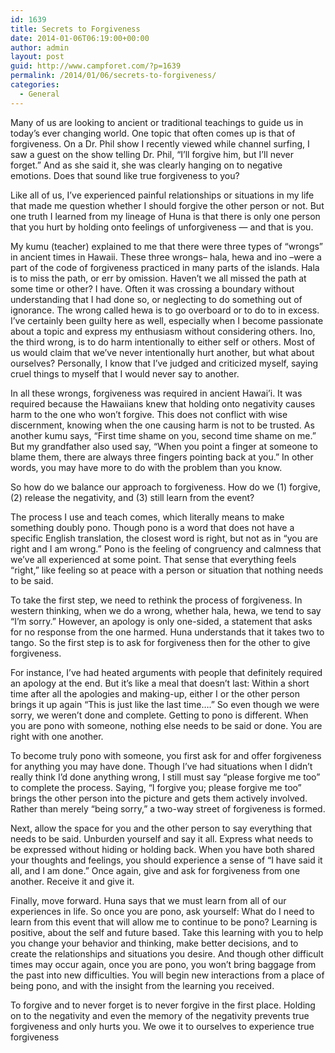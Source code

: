 ```yaml
---
id: 1639
title: Secrets to Forgiveness
date: 2014-01-06T06:19:00+00:00
author: admin
layout: post
guid: http://www.campforet.com/?p=1639
permalink: /2014/01/06/secrets-to-forgiveness/
categories:
  - General
---
```

Many of us are looking to ancient or traditional teachings to guide us in today’s ever changing world. One topic that often comes up is that of forgiveness. On a Dr. Phil show I recently viewed while channel surfing, I saw a guest on the show telling Dr. Phil, &#8220;I&#8217;ll forgive him, but I&#8217;ll never forget.&#8221; And as she said it, she was clearly hanging on to negative emotions. Does that sound like true forgiveness to you?

Like all of us, I&#8217;ve experienced painful relationships or situations in my life that made me question whether I should forgive the other person or not. But one truth I learned from my lineage of Huna is that there is only one person that you hurt by holding onto feelings of unforgiveness &#8212; and that is you.

My kumu (teacher) explained to me that there were three types of &#8220;wrongs&#8221; in ancient times in Hawaii. These three wrongs&#8211; hala, hewa and ino &#8211;were a part of the code of forgiveness practiced in many parts of the islands. Hala is to miss the path, or err by omission. Haven&#8217;t we all missed the path at some time or other? I have. Often it was crossing a boundary without understanding that I had done so, or neglecting to do something out of ignorance. The wrong called hewa is to go overboard or to do to in excess. I&#8217;ve certainly been guilty here as well, especially when I become passionate about a topic and express my enthusiasm without considering others. Ino, the third wrong, is to do harm intentionally to either self or others. Most of us would claim that we&#8217;ve never intentionally hurt another, but what about ourselves? Personally, I know that I&#8217;ve judged and criticized myself, saying cruel things to myself that I would never say to another.

In all these wrongs, forgiveness was required in ancient Hawai&#8217;i. It was required because the Hawaiians knew that holding onto negativity causes harm to the one who won&#8217;t forgive. This does not conflict with wise discernment, knowing when the one causing harm is not to be trusted. As another kumu says, &#8220;First time shame on you, second time shame on me.&#8221; But my grandfather also used say, &#8220;When you point a finger at someone to blame them, there are always three fingers pointing back at you.&#8221; In other words, you may have more to do with the problem than you know.

So how do we balance our approach to forgiveness. How do we (1) forgive, (2) release the negativity, and (3) still learn from the event?

The process I use and teach comes, which literally means to make something doubly pono. Though pono is a word that does not have a specific English translation, the closest word is right, but not as in &#8220;you are right and I am wrong.&#8221; Pono is the feeling of congruency and calmness that we&#8217;ve all experienced at some point. That sense that everything feels &#8220;right,&#8221; like feeling so at peace with a person or situation that nothing needs to be said.

To take the first step, we need to rethink the process of forgiveness. In western thinking, when we do a wrong, whether hala, hewa, we tend to say &#8220;I&#8217;m sorry.&#8221; However, an apology is only one-sided, a statement that asks for no response from the one harmed. Huna understands that it takes two to tango. So the first step is to ask for forgiveness then for the other to give forgiveness.

For instance, I&#8217;ve had heated arguments with people that definitely required an apology at the end. But it&#8217;s like a meal that doesn&#8217;t last: Within a short time after all the apologies and making-up, either I or the other person brings it up again “This is just like the last time….” So even though we were sorry, we weren’t done and complete. Getting to pono is different. When you are pono with someone, nothing else needs to be said or done. You are right with one another.

To become truly pono with someone, you first ask for and offer forgiveness for anything you may have done. Though I&#8217;ve had situations when I didn’t really think I&#8217;d done anything wrong, I still must say &#8220;please forgive me too&#8221; to complete the process. Saying, &#8220;I forgive you; please forgive me too&#8221; brings the other person into the picture and gets them actively involved. Rather than merely &#8220;being sorry,&#8221; a two-way street of forgiveness is formed.

Next, allow the space for you and the other person to say everything that needs to be said. Unburden yourself and say it all. Express what needs to be expressed without hiding or holding back. When you have both shared your thoughts and feelings, you should experience a sense of &#8220;I have said it all, and I am done.&#8221; Once again, give and ask for forgiveness from one another. Receive it and give it.

Finally, move forward. Huna says that we must learn from all of our experiences in life. So once you are pono, ask yourself: What do I need to learn from this event that will allow me to continue to be pono? Learning is positive, about the self and future based. Take this learning with you to help you change your behavior and thinking, make better decisions, and to create the relationships and situations you desire. And though other difficult times may occur again, once you are pono, you won&#8217;t bring baggage from the past into new difficulties. You will begin new interactions from a place of being pono, and with the insight from the learning you received.

To forgive and to never forget is to never forgive in the first place. Holding on to the negativity and even the memory of the negativity prevents true forgiveness and only hurts you. We owe it to ourselves to experience true forgiveness